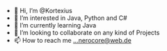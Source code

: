 - 👋 Hi, I’m @Kortexius
- 👀 I’m interested in Java, Python and C#
- 🌱 I’m currently learning Java
- 💞️ I’m looking to collaborate on any kind of Projects
- 📫 How to reach me ...nerocore@web.de

